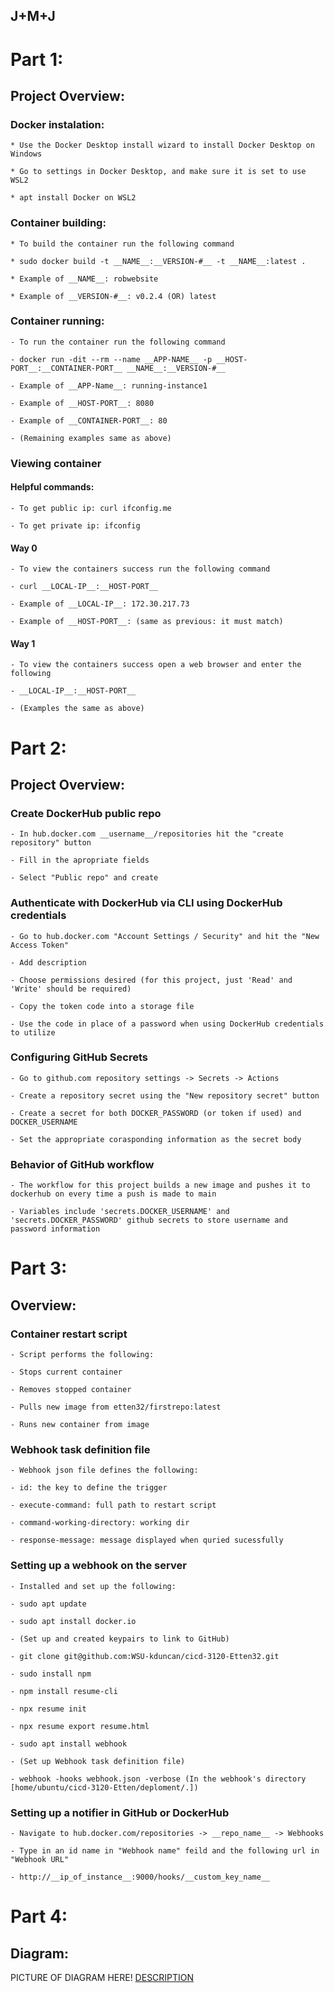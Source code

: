 ## J+M+J

# Part 1:

## Project Overview:

### Docker instalation:

	* Use the Docker Desktop install wizard to install Docker Desktop on Windows

	* Go to settings in Docker Desktop, and make sure it is set to use WSL2

	* apt install Docker on WSL2

### Container building:

	* To build the container run the following command

	* sudo docker build -t __NAME__:__VERSION-#__ -t __NAME__:latest .

	* Example of __NAME__: robwebsite 

	* Example of __VERSION-#__: v0.2.4 (OR) latest

### Container running:

	- To run the container run the following command

	- docker run -dit --rm --name __APP-NAME__ -p __HOST-PORT__:__CONTAINER-PORT__ __NAME__:__VERSION-#__

	- Example of __APP-Name__: running-instance1

	- Example of __HOST-PORT__: 8080

	- Example of __CONTAINER-PORT__: 80

	- (Remaining examples same as above)

### Viewing container

#### Helpful commands:

	- To get public ip: curl ifconfig.me

	- To get private ip: ifconfig

#### Way 0

	- To view the containers success run the following command

	- curl __LOCAL-IP__:__HOST-PORT__

	- Example of __LOCAL-IP__: 172.30.217.73

	- Example of __HOST-PORT__: (same as previous: it must match)

#### Way 1

	- To view the containers success open a web browser and enter the following

	- __LOCAL-IP__:__HOST-PORT__

	- (Examples the same as above)

# Part 2: 

## Project Overview:

### Create DockerHub public repo

	- In hub.docker.com __username__/repositories hit the "create repository" button

	- Fill in the apropriate fields

	- Select "Public repo" and create

### Authenticate with DockerHub via CLI using DockerHub credentials

	- Go to hub.docker.com "Account Settings / Security" and hit the "New Access Token"

	- Add description

	- Choose permissions desired (for this project, just 'Read' and 'Write' should be required)

	- Copy the token code into a storage file

	- Use the code in place of a password when using DockerHub credentials to utilize

### Configuring GitHub Secrets

	- Go to github.com repository settings -> Secrets -> Actions

	- Create a repository secret using the "New repository secret" button

	- Create a secret for both DOCKER_PASSWORD (or token if used) and DOCKER_USERNAME

	- Set the appropriate corasponding information as the secret body

### Behavior of GitHub workflow

	- The workflow for this project builds a new image and pushes it to dockerhub on every time a push is made to main

	- Variables include 'secrets.DOCKER_USERNAME' and 'secrets.DOCKER_PASSWORD' github secrets to store username and password information

# Part 3:

## Overview:

### Container restart script

	- Script performs the following:

	- Stops current container

	- Removes stopped container

	- Pulls new image from etten32/firstrepo:latest

	- Runs new container from image

### Webhook task definition file

	- Webhook json file defines the following:

	- id: the key to define the trigger

	- execute-command: full path to restart script

	- command-working-directory: working dir

	- response-message: message displayed when quried sucessfully

### Setting up a webhook on the server

	- Installed and set up the following:

	- sudo apt update

	- sudo apt install docker.io

	- (Set up and created keypairs to link to GitHub)

	- git clone git@github.com:WSU-kduncan/cicd-3120-Etten32.git

	- sudo install npm

	- npm install resume-cli

	- npx resume init

	- npx resume export resume.html

	- sudo apt install webhook

	- (Set up Webhook task definition file)

	- webhook -hooks webhook.json -verbose (In the webhook's directory [home/ubuntu/cicd-3120-Etten/deploment/.])

### Setting up a notifier in GitHub or DockerHub

	- Navigate to hub.docker.com/repositories -> __repo_name__ -> Webhooks

	- Type in an id name in "Webhook name" feild and the following url in "Webhook URL"

	- http://__ip_of_instance__:9000/hooks/__custom_key_name__

# Part 4:

## Diagram:

PICTURE OF DIAGRAM HERE!
[DESCRIPTION](PATH)

